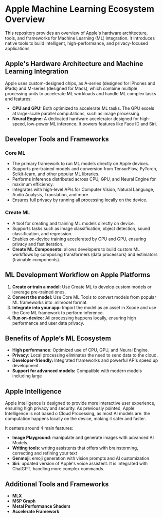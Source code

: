 # Apple Machine Learning Ecosystem Overview

This repository provides an overview of Apple's hardware architecture, tools, and frameworks for Machine Learning (ML) integration. It introduces native tools to build intelligent, high-performance, and privacy-focused applications.

## Apple's Hardware Architecture and Machine Learning Integration

Apple uses custom-designed chips, as A-series (designed for iPhones and iPads) and M-series (designed for Macs), which combine multiple processing units to accelerate ML workloads and handle ML complex tasks and features:

- **CPU and GPU:** Both optimized to accelerate ML tasks. The GPU excels at large-scale parallel computations, such as image processing.
- **Neural Engine:** A dedicated hardware accelerator designed for high-speed, low-power ML inference. It powers features like Face ID and Siri.

## Developer Tools and Frameworks

### Core ML

- The primary framework to run ML models directly on Apple devices.
- Supports pre-trained models and conversion from TensorFlow, PyTorch, Scikit-learn, and other popular ML libraries.
- Performs inference distributed across CPU, GPU, and Neural Engine for maximum efficiency.
- Integrates with high-level APIs for Computer Vision, Natural Language, Audio Analysis, Translation, and more.
- Ensures full privacy by running all processing locally on the device.

### Create ML

- A tool for creating and training ML models directly on device.
- Supports tasks such as image classification, object detection, sound classification, and regression.
- Enables on-device training accelerated by CPU and GPU, ensuring privacy and fast iteration.
- **Create ML Components:** allows developers to build custom ML workflows by composing transformers (data processors) and estimators (trainable components).

## ML Development Workflow on Apple Platforms

1. **Create or train a model:** Use Create ML to develop custom models or leverage pre-trained ones.
2. **Convert the model:** Use Core ML Tools to convert models from popular ML frameworks into .mlmodel format.
3. **Integrate into your app:** Import the model as an asset in Xcode and use the Core ML framework to perform inference.
4. **Run on-device:** All processing happens locally, ensuring high performance and user data privacy.

## Benefits of Apple’s ML Ecosystem

- **High performance:** Optimized use of CPU, GPU, and Neural Engine.
- **Privacy:** Local processing eliminates the need to send data to the cloud.
- **Developer-friendly:** Integrated frameworks and powerful APIs speed up development.
- **Support for advanced models:** Compatible with modern models including large

## Apple Intelligence

Apple Intelligence is designed to provide more interactive user experience, ensuring high privacy and security. As previously pointed, Apple Intelligence is not based o Cloud Processing, as most AI models are: the computation happens locally on the device, making it safer and faster.

It centers around 4 main features:
- **Image Playground**: manipulate and generate images with advanced AI Models.  
- **Writing tools**: writing assistents that offers with brainstorming, correcting and refining your text  
- **Genmoji**: emoji generation with vision prompts and AI customization
- **Siri**: updated version of Apple's voice assistent. It is integrated with ChatGPT, handling more complex commands.
  
## Additional Tools and Frameworks
- **MLX**  
- **MSP Graph**  
- **Metal Performance Shaders**
- **Accelerate Framework**



